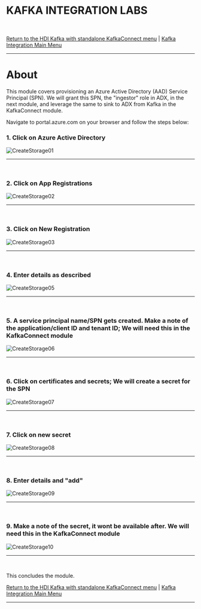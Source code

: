 # KAFKA INTEGRATION LABS
<br>

[Return to the HDI Kafka with standalone KafkaConnect menu](README.md) | [Kafka Integration Main Menu](../README.md) <hr>

# About

This module covers provisioning an Azure Active Directory (AAD) Service Principal (SPN).  We will grant this SPN, the "ingestor" role in ADX, in the next module, and leverage the same to sink to ADX from Kafka in the KafkaConnect module.<br>

Navigate to portal.azure.com on your browser and follow the steps below:<br>

### 1. Click on Azure Active Directory
![CreateStorage01](images/01-spn-01.png)
<br>
<hr>
<br>

### 2. Click on App Registrations
![CreateStorage02](images/01-spn-02.png)
<br>
<hr>
<br>

### 3. Click on New Registration
![CreateStorage03](images/01-spn-03.png)
<br>
<hr>
<br>


### 4. Enter details as described
![CreateStorage05](images/01-spn-04.png)
<br>
<hr>
<br>

### 5. A service principal name/SPN gets created.  Make a note of the application/client ID and tenant ID; We will need this in the KafkaConnect module
![CreateStorage06](images/01-spn-05.png)
<br>
<hr>
<br>

### 6. Click on certificates and secrets; We will create a secret for the SPN
![CreateStorage07](images/01-spn-06.png)
<br>
<hr>
<br>

### 7. Click on new secret
![CreateStorage08](images/01-spn-07.png)
<br>
<hr>
<br>

### 8. Enter details and "add"
![CreateStorage09](images/01-spn-08.png)
<br>
<hr>
<br>

### 9. Make a note of the secret, it wont be available after.  We will need this in the KafkaConnect module
![CreateStorage10](images/01-spn-09.png)
<br>
<hr>
<br>


This concludes the module.<br>


[Return to the HDI Kafka with standalone KafkaConnect menu](README.md) | [Kafka Integration Main Menu](../README.md) <hr>
